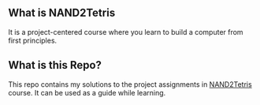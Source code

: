 
## What is NAND2Tetris
It is a project-centered course where you learn to build a computer from first principles.

## What is this Repo?
This repo contains my solutions to the project assignments in [NAND2Tetris](https://www.coursera.org/learn/build-a-computer) course.
It can be used as a guide while learning.
